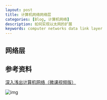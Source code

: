 ```yaml
---
layout: post
title: 计算机网络网络层
categories: [Blog, 计算机网络]
description: 如何实现以太网的扩展
keywords: computer networks data link layer 
---
```


## 网络层



## 参考资料

[深入浅出计算机网络（微课视频版）](http://www.tup.tsinghua.edu.cn/booksCenter/book_09342101.html)

![img](https://wendaocsmaster.github.io/images/blog/093421-01.jpg)
